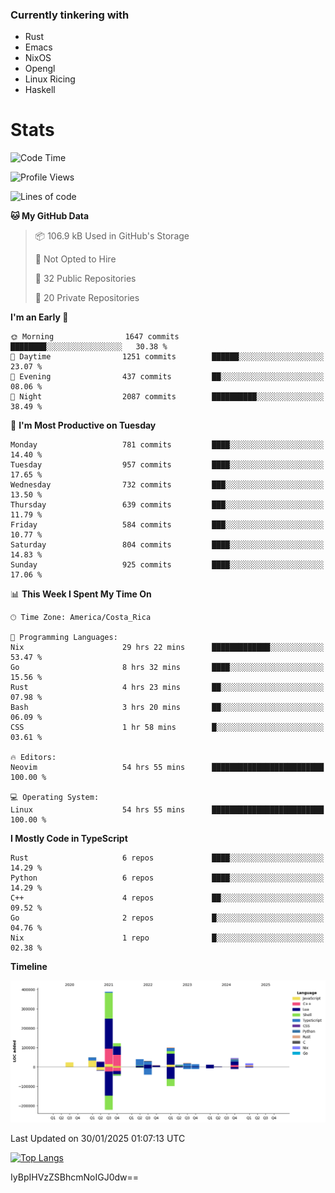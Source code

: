 ### Currently tinkering with
 - Rust
 - Emacs
 - NixOS
 - Opengl
 - Linux Ricing
 - Haskell

# Stats
<!--START_SECTION:waka-->
![Code Time](http://img.shields.io/badge/Code%20Time-1%2C111%20hrs%2020%20mins-blue)

![Profile Views](http://img.shields.io/badge/Profile%20Views-3-blue)

![Lines of code](https://img.shields.io/badge/From%20Hello%20World%20I%27ve%20Written-914.7%20thousand%20lines%20of%20code-blue)

**🐱 My GitHub Data** 

> 📦 106.9 kB Used in GitHub's Storage 
 > 
> 🚫 Not Opted to Hire
 > 
> 📜 32 Public Repositories 
 > 
> 🔑 20 Private Repositories 
 > 
**I'm an Early 🐤** 

```text
🌞 Morning                1647 commits        ████████░░░░░░░░░░░░░░░░░   30.38 % 
🌆 Daytime                1251 commits        ██████░░░░░░░░░░░░░░░░░░░   23.07 % 
🌃 Evening                437 commits         ██░░░░░░░░░░░░░░░░░░░░░░░   08.06 % 
🌙 Night                  2087 commits        ██████████░░░░░░░░░░░░░░░   38.49 % 
```
📅 **I'm Most Productive on Tuesday** 

```text
Monday                   781 commits         ████░░░░░░░░░░░░░░░░░░░░░   14.40 % 
Tuesday                  957 commits         ████░░░░░░░░░░░░░░░░░░░░░   17.65 % 
Wednesday                732 commits         ███░░░░░░░░░░░░░░░░░░░░░░   13.50 % 
Thursday                 639 commits         ███░░░░░░░░░░░░░░░░░░░░░░   11.79 % 
Friday                   584 commits         ███░░░░░░░░░░░░░░░░░░░░░░   10.77 % 
Saturday                 804 commits         ████░░░░░░░░░░░░░░░░░░░░░   14.83 % 
Sunday                   925 commits         ████░░░░░░░░░░░░░░░░░░░░░   17.06 % 
```


📊 **This Week I Spent My Time On** 

```text
🕑︎ Time Zone: America/Costa_Rica

💬 Programming Languages: 
Nix                      29 hrs 22 mins      █████████████░░░░░░░░░░░░   53.47 % 
Go                       8 hrs 32 mins       ████░░░░░░░░░░░░░░░░░░░░░   15.56 % 
Rust                     4 hrs 23 mins       ██░░░░░░░░░░░░░░░░░░░░░░░   07.98 % 
Bash                     3 hrs 20 mins       ██░░░░░░░░░░░░░░░░░░░░░░░   06.09 % 
CSS                      1 hr 58 mins        █░░░░░░░░░░░░░░░░░░░░░░░░   03.61 % 

🔥 Editors: 
Neovim                   54 hrs 55 mins      █████████████████████████   100.00 % 

💻 Operating System: 
Linux                    54 hrs 55 mins      █████████████████████████   100.00 % 
```

**I Mostly Code in TypeScript** 

```text
Rust                     6 repos             ████░░░░░░░░░░░░░░░░░░░░░   14.29 % 
Python                   6 repos             ████░░░░░░░░░░░░░░░░░░░░░   14.29 % 
C++                      4 repos             ██░░░░░░░░░░░░░░░░░░░░░░░   09.52 % 
Go                       2 repos             █░░░░░░░░░░░░░░░░░░░░░░░░   04.76 % 
Nix                      1 repo              █░░░░░░░░░░░░░░░░░░░░░░░░   02.38 % 
```



**Timeline**

![Lines of Code chart](https://raw.githubusercontent.com/PandeCode/PandeCode/main/assets/bar_graph.png)


 Last Updated on 30/01/2025 01:07:13 UTC
<!--END_SECTION:waka-->
<!-- 
[![PandeCode's GitHub stats](https://github-readme-stats.vercel.app/api?username=PandeCode&theme=dracula&hide_border=true&show_icons=true)](https://github.com/anuraghazra/github-readme-stats)
-->
[![Top Langs](https://github-readme-stats.vercel.app/api/top-langs/?username=PandeCode&layout=compact&theme=dracula&hide_border=true)](https://github.com/anuraghazra/github-readme-stats)

IyBpIHVzZSBhcmNoIGJ0dw==
